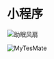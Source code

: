 # 小程序

![助眠风扇](https://github-images.wenzhihuai.com/github/gh_89030789780b_344.jpg)

![MyTesMate](https://github-images.wenzhihuai.com/github/gh_068db871b3fd_344.jpg)   


